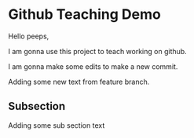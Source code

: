 # Github Teaching Demo

Hello peeps,

I am gonna use this project to teach working on github.

I am gonna make some edits to make a new commit.

Adding some new text from feature branch.

## Subsection

Adding some sub section text
